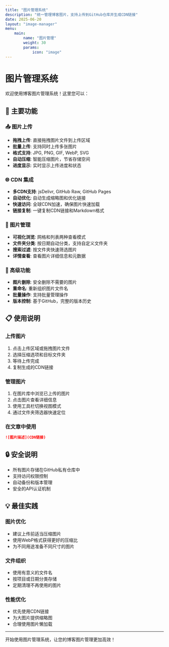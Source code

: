 ```yaml
---
title: "图片管理系统"
description: "统一管理博客图片，支持上传到GitHub仓库并生成CDN链接"
date: 2025-06-20
layout: "image-manager"
menu:
    main:
        name: "图片管理"
        weight: 30
        params:
            icon: "image"
---
```


# 图片管理系统

欢迎使用博客图片管理系统！这里您可以：

## 🚀 主要功能

### 📤 图片上传
- **拖拽上传**: 直接拖拽图片文件到上传区域
- **批量上传**: 支持同时上传多张图片
- **格式支持**: JPG, PNG, GIF, WebP, SVG
- **自动压缩**: 智能压缩图片，节省存储空间
- **进度显示**: 实时显示上传进度和状态

### 🌐 CDN 集成
- **多CDN支持**: jsDelivr, GitHub Raw, GitHub Pages
- **自动优化**: 自动生成缩略图和优化链接
- **快速访问**: 全球CDN加速，确保图片快速加载
- **链接复制**: 一键复制CDN链接和Markdown格式

### 📁 图片管理
- **可视化浏览**: 网格和列表两种查看模式
- **文件夹分类**: 按日期自动分类，支持自定义文件夹
- **搜索过滤**: 按文件夹快速筛选图片
- **详情查看**: 查看图片详细信息和元数据

### 🔧 高级功能
- **图片删除**: 安全删除不需要的图片
- **重命名**: 重新组织图片文件名
- **批量操作**: 支持批量管理操作
- **版本控制**: 基于GitHub，完整的版本历史

## 📋 使用说明

### 上传图片
1. 点击上传区域或拖拽图片文件
2. 选择压缩选项和目标文件夹
3. 等待上传完成
4. 复制生成的CDN链接

### 管理图片
1. 在图片库中浏览已上传的图片
2. 点击图片查看详细信息
3. 使用工具栏切换视图模式
4. 通过文件夹筛选器快速定位

### 在文章中使用
```markdown
![图片描述](CDN链接)
```

## 🔒 安全说明

- 所有图片存储在GitHub私有仓库中
- 支持访问权限控制
- 自动备份和版本管理
- 安全的API认证机制

## 💡 最佳实践

### 图片优化
- 建议上传前适当压缩图片
- 使用WebP格式获得更好的压缩比
- 为不同用途准备不同尺寸的图片

### 文件组织
- 使用有意义的文件名
- 按项目或日期分类存储
- 定期清理不再使用的图片

### 性能优化
- 优先使用CDN链接
- 为大图片提供缩略图
- 合理使用图片懒加载

---

开始使用图片管理系统，让您的博客图片管理更加高效！
